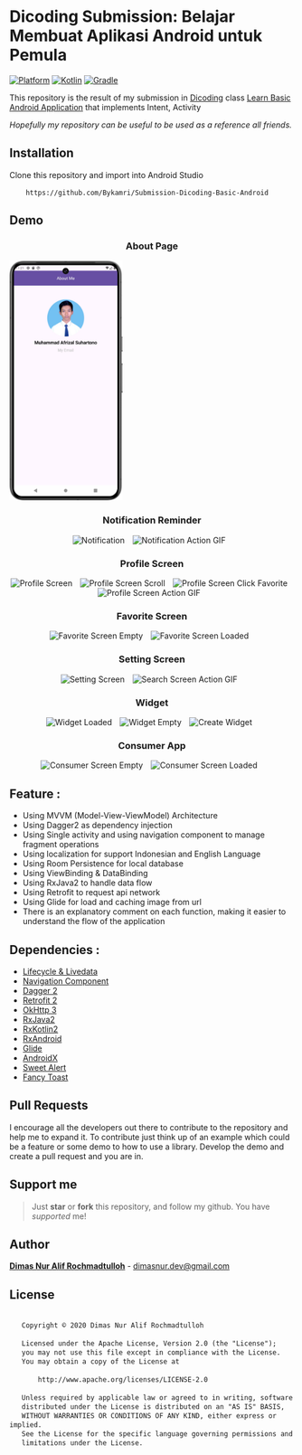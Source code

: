 # Dicoding Submission: Belajar Membuat Aplikasi Android untuk Pemula

[![Platform](https://img.shields.io/badge/platform-Android-green.svg)](http://developer.android.com/index.html) [![Kotlin](https://img.shields.io/badge/kotlin-1.3.72-blue.svg)](http://kotlinlang.org) [![Gradle](https://img.shields.io/badge/gradle-4.0.0-%2366DCB8.svg)](https://developer.android.com/studio/releases/gradle-plugin)

This repository is the result of my submission in [Dicoding](https://www.dicoding.com) class [Learn Basic Android Application](www.dicoding.com/academies/51) that implements Intent, Activity

_Hopefully my repository can be useful to be used as a reference all friends._

## Installation

Clone this repository and import into Android Studio

```
    https://github.com/Bykamri/Submission-Dicoding-Basic-Android
```

## Demo

<div>
<p align="left">
    <h3 align="center"> About Page</h3>
    <img src="assets/About-me.jpg"
        alt="Search Screen Waiting"    
        style="margin-right: 10px;"    
        width="200" />
</p>
</div>

<h3 align="center">Notification Reminder </h3>
<p align="center">
    <img src="assets/app-notification.png"
        alt="Notification"    
        style="margin-right: 10px;"    
        width="200" />
    <img src="assets/notification.gif?raw=true"
        alt="Notification Action GIF"    
        style="margin-right: 10px;"    
        width="200" />
</p>

<h3 align="center">Profile Screen </h3>
<p align="center">
    <img src="assets/app-profile.png"
        alt="Profile Screen"    
        style="margin-right: 10px;"    
        width="200" />
    <img src="assets/app-profile-scroll.png"
        alt="Profile Screen Scroll"    
        style="margin-right: 10px;"    
        width="200" />
    <img src="assets/follow.gif?raw=true"
        alt="Profile Screen Click Favorite"    
        style="margin-right: 10px;"    
        width="200" />
    <img src="assets/profile.gif?raw=true"
        alt="Profile Screen Action GIF"    
        style="margin-right: 10px;"    
        width="200" />
</p>

<h3 align="center">Favorite Screen </h3>
<p align="center">
    <img src="assets/app-favorite.png"
        alt="Favorite Screen Empty"    
        style="margin-right: 10px;"    
        width="200" />
    <img src="assets/app-favorite-empty.png"
        alt="Favorite Screen Loaded"    
        style="margin-right: 10px;"    
        width="200" />
</p>

<h3 align="center">Setting Screen </h3>
<p align="center">
    <img src="assets/app-setting.png"
        alt="Setting Screen"    
        style="margin-right: 10px;"    
        width="200" />
    <img src="assets/setting.gif?raw=true"
        alt="Search Screen Action GIF"    
        style="margin-right: 10px;"    
        width="200" />
</p>

<h3 align="center">Widget </h3>
<p align="center">
    <img src="assets/app-widget.png"
        alt="Widget Loaded"    
        style="margin-right: 10px;"    
        width="200" />
    <img src="assets/app-widget-empty.png"
        alt="Widget Empty"    
        style="margin-right: 10px;"    
        width="200" />
    <img src="assets/app-widget-create.png"
        alt="Create Widget"    
        style="margin-right: 10px;"    
        width="200" />
</p>

<h3 align="center">
  Consumer App
</h3>
<p align="center">
    <img src="assets/consumer-data-empty.png"
        alt="Consumer Screen Empty"    
        style="margin-right: 10px;"    
        width="200" />
    <img src="assets/consumer-data.png"
        alt="Consumer Screen Loaded"    
        style="margin-right: 10px;"    
        width="200" />
</p>

## Feature :

- Using MVVM (Model-View-ViewModel) Architecture
- Using Dagger2 as dependency injection
- Using Single activity and using navigation component to manage fragment operations
- Using localization for support Indonesian and English Language
- Using Room Persistence for local database
- Using ViewBinding & DataBinding
- Using RxJava2 to handle data flow
- Using Retrofit to request api network
- Using Glide for load and caching image from url
- There is an explanatory comment on each function, making it easier to understand the flow of the application

## Dependencies :

- [Lifecycle & Livedata](https://developer.android.com/jetpack/androidx/releases/lifecycle)
- [Navigation Component](https://developer.android.com/jetpack/androidx/releases/navigation)
- [Dagger 2](https://github.com/google/dagger)
- [Retrofit 2](https://square.github.io/retrofit/)
- [OkHttp 3](https://square.github.io/okhttp/)
- [RxJava2](https://github.com/ReactiveX/RxJava)
- [RxKotlin2](https://github.com/ReactiveX/RxKotlin)
- [RxAndroid](https://github.com/ReactiveX/RxAndroid)
- [Glide](https://github.com/bumptech/glide)
- [AndroidX](https://mvnrepository.com/artifact/androidx)
- [Sweet Alert](https://github.com/F0RIS/sweet-alert-dialog)
- [Fancy Toast](https://github.com/Shashank02051997/FancyToast-Android)

## Pull Requests

I encourage all the developers out there to contribute to the repository and help me to expand it. To contribute just think up of an example which could be a feature or some demo to how to use a library. Develop the demo and create a pull request and you are in.

## Support me

> Just **star** or **fork** this repository, and follow my github. You have _supported_ me!

## Author

[**Dimas Nur Alif Rochmadtulloh**](https://www.linkedin.com/in/dimasnur/) - dimasnur.dev@gmail.com

## License

```

   Copyright © 2020 Dimas Nur Alif Rochmadtulloh

   Licensed under the Apache License, Version 2.0 (the "License");
   you may not use this file except in compliance with the License.
   You may obtain a copy of the License at

       http://www.apache.org/licenses/LICENSE-2.0

   Unless required by applicable law or agreed to in writing, software
   distributed under the License is distributed on an "AS IS" BASIS,
   WITHOUT WARRANTIES OR CONDITIONS OF ANY KIND, either express or implied.
   See the License for the specific language governing permissions and
   limitations under the License.

```
